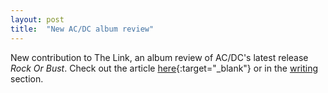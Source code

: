 ```yaml
---
layout: post
title:  "New AC/DC album review"
---
```


New contribution to The Link, an album review of AC/DC's latest release _Rock Or Bust_.
Check out the article [here](http://thelinknewspaper.ca/blogs/entry/6488){:target="_blank"} or in the [writing](http://www.noahdayan.com/writings) section.
